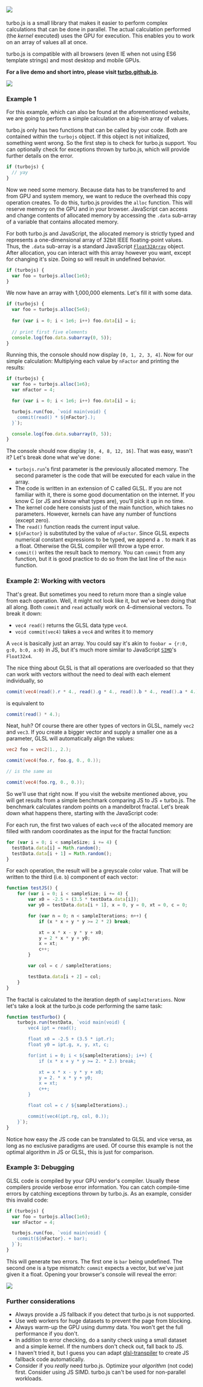# [![](http://i.imgur.com/rb8oPur.png)](http://turbo.github.io)

turbo.js is a small library that makes it easier to perform complex calculations that can be done in parallel. The actual calculation performed (the *kernel* executed) uses the GPU for execution. This enables you to work on an array of values all at once.

turbo.js is compatible with all browsers (even IE when not using ES6 template strings) and most desktop and mobile GPUs. 

**For a live demo and short intro, please visit [turbo.github.io](http://turbo.github.io).**

![](http://i.imgur.com/BiiQSzP.png)

### Example 1

For this example, which can also be found at the aforementioned website, we are going to perform a simple calculation on a big-ish array of values.

turbo.js only has two functions that can be called by your code. Both are contained within the `turbojs` object. If this object is not initialized, something went wrong. So the first step is to check for turbo.js support. You can optionally check for exceptions thrown by turbo.js, which will provide further details on the error.

```js
if (turbojs) {
  // yay
}
```

Now we need some memory. Because data has to be transferred to and from GPU and system memory, we want to reduce the overhead this copy operation creates. To do this, turbo.js provides the `alloc` function. This will reserve memory on the GPU and in your browser. JavaScript can access and change contents of allocated memory by accessing the `.data` sub-array of a variable that contains allocated memory.

For both turbo.js and JavaScript, the allocated memory is strictly typed and represents a one-dimensional array of 32bit IEEE floating-point values. Thus, the `.data` sub-array is a standard JavaScript [`Float32Array`](https://developer.mozilla.org/en/docs/Web/JavaScript/Reference/Global_Objects/Float32Array) object. After allocation, you can interact with this array however you want, except for changing it's size. Doing so will result in undefined behavior.

```js
if (turbojs) {
  var foo = turbojs.alloc(1e6);
}
```

We now have an array with 1,000,000 elements. Let's fill it with some data.

```js
if (turbojs) {
  var foo = turbojs.alloc(5e6);
  
  for (var i = 0; i < 1e6; i++) foo.data[i] = i;
  
  // print first five elements
  console.log(foo.data.subarray(0, 5));
}
```

Running this, the console should now display `[0, 1, 2, 3, 4]`. Now for our simple calculation: Multiplying each value by `nFactor` and printing the results:

```js
if (turbojs) {
  var foo = turbojs.alloc(1e6);
  var nFactor = 4;

  for (var i = 0; i < 1e6; i++) foo.data[i] = i;

  turbojs.run(foo, `void main(void) {
    commit(read() * ${nFactor}.);
  }`);

  console.log(foo.data.subarray(0, 5));
}
```

The console should now display `[0, 4, 8, 12, 16]`. That was easy, wasn't it? Let's break done what we've done:

- `turbojs.run`'s first parameter is the previously allocated memory. The second parameter is the code that will be executed for each value in the array.
- The code is written in an extension of C called GLSL. If you are not familiar with it, there is some good documentation on the internet. If you know C (or JS and know what types are), you'll pick it up in no time.
- The kernel code here consists just of the main function, which takes no parameters. However, kernels can have any number of functions (except zero).
- The `read()` function reads the current input value.
- `${nFactor}` is substituted by the value of `nFactor`. Since GLSL expects numerical constant expressions to be typed, we append a `.` to mark it as a float. Otherwise the GLSL compiler will throw a type error.
- `commit()` writes the result back to memory. You can `commit` from any function, but it is good practice to do so from the last line of the `main` function.

### Example 2: Working with vectors

That's great. But sometimes you need to return more than a single value from each operation. Well, it might not look like it, but we've been doing that all along. Both `commit` and `read` actually work on 4-dimensional vectors. To break it down:

- `vec4 read()` returns the GLSL data type `vec4`.
- `void commit(vec4)` takes a `vec4` and writes it to memory

A `vec4` is basically just an array. You could say it's akin to `foobar = {r:0, g:0, b:0, a:0}` in JS, but it's much more similar to JavaScript [`SIMD`](https://developer.mozilla.org/en-US/docs/Web/JavaScript/Reference/Global_Objects/SIMD)'s `Float32x4`.

The nice thing about GLSL is that all operations are overloaded so that they can work with vectors without the need to deal with each element individually, so

```GLSL
commit(vec4(read().r * 4., read().g * 4., read().b * 4., read().a * 4.));
```

is equivalent to

```GLSL
commit(read() * 4.);
```

Neat, huh? Of course there are other types of vectors in GLSL, namely `vec2` and `vec3`. If you create a bigger vector and supply a smaller one as a parameter, GLSL will automatically align the values:

```GLSL
vec2 foo = vec2(1., 2.);

commit(vec4(foo.r, foo.g, 0., 0.));

// is the same as

commit(vec4(foo.rg, 0., 0.));
```

So we'll use that right now. If you visit the website mentioned above, you will get results from a simple benchmark comparing JS to JS + turbo.js. The benchmark calculates random points on a mandelbrot fractal. Let's break down what happens there, starting with the JavaScript code:

For each run, the first two values of each `vec4` of the allocated memory are filled with random coordinates as the input for the fractal function:

```js
for (var i = 0; i < sampleSize; i += 4) {
  testData.data[i] = Math.random();
  testData.data[i + 1] = Math.random();
}
```

For each operation, the result will be a greyscale color value. That will be written to the third (i.e. `b`) component of each vector:

```js
function testJS() {
	for (var i = 0; i < sampleSize; i += 4) {
		var x0 = -2.5 + (3.5 * testData.data[i]);
		var y0 = testData.data[i + 1], x = 0, y = 0, xt = 0, c = 0;

		for (var n = 0; n < sampleIterations; n++) {
			if (x * x + y * y >= 2 * 2) break;

			xt = x * x - y * y + x0;
			y = 2 * x * y + y0;
			x = xt;
			c++;
		}

		var col = c / sampleIterations;

		testData.data[i + 2] = col;
	}
}
```

The fractal is calculated to the iteration depth of `sampleIterations`. Now let's take a look at the turbo.js code performing the same task:

```js
function testTurbo() {
	turbojs.run(testData, `void main(void) {
		vec4 ipt = read();

		float x0 = -2.5 + (3.5 * ipt.r);
		float y0 = ipt.g, x, y, xt, c;

		for(int i = 0; i < ${sampleIterations}; i++) {
			if (x * x + y * y >= 2. * 2.) break;

			xt = x * x - y * y + x0;
			y = 2. * x * y + y0;
			x = xt;
			c++;
		}

		float col = c / ${sampleIterations}.;

		commit(vec4(ipt.rg, col, 0.));
	}`);
}
```

Notice how easy the JS code can be translated to GLSL and vice versa, as long as no exclusive paradigms are used. Of course this example is not the optimal algorithm in JS or GLSL, this is just for comparison.

### Example 3: Debugging

GLSL code is compiled by your GPU vendor's compiler. Usually these compilers provide verbose error information. You can catch compile-time errors by catching exceptions thrown by turbo.js. As an example, consider this invalid code:

```js
if (turbojs) {
  var foo = turbojs.alloc(1e6);
  var nFactor = 4;

  turbojs.run(foo, `void main(void) {
    commit(${nFactor}. + bar);
  }`);
}
```

This will generate two errors. The first one is `bar` being undefined. The second one is a type mismatch: `commit` expects a vector, but we've just given it a float. Opening your browser's console will reveal the error:

![](http://i.imgur.com/49Z6Fei.png)

### Further considerations

- Always provide a JS fallback if you detect that turbo.js is not supported.
- Use web workers for huge datasets to prevent the page from blocking.
- Always warm-up the GPU using dummy data. You won't get the full performance if you don't.
- In addition to error checking, do a sanity check using a small dataset and a simple kernel. If the numbers don't check out, fall back to JS.
- I haven't tried it, but I guess you can adapt [glsl-transpiler](https://github.com/stackgl/glsl-transpiler) to create JS fallback code automatically.
- Consider if you *really* need turbo.js. Optimize your *algorithm* (not code) first. Consider using JS SIMD. turbo.js can't be used for non-parallel workloads.
